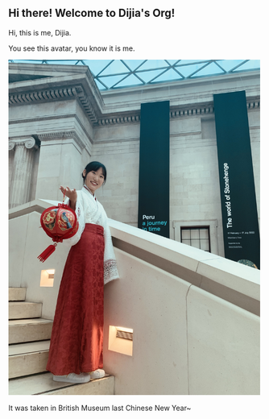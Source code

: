 ## Hi there! Welcome to Dijia's Org!

Hi, this is me, Dijia.

You see this avatar, you know it is me.

<img src="https://github.com/gtb-2023-yuan-dijia/.github/blob/main/IMG_1007.JPG" width=500px>

It was taken in British Museum last Chinese New Year~
